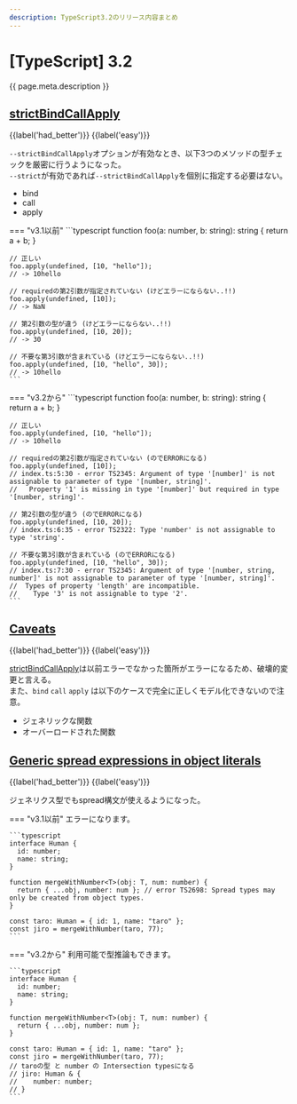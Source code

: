 ```yaml
---
description: TypeScript3.2のリリース内容まとめ
---
```


# [TypeScript] 3.2

{{ page.meta.description }}

## [strictBindCallApply]

[strictBindCallApply]: https://www.typescriptlang.org/docs/handbook/release-notes/typescript-3-2.html#strictbindcallapply

{{label('had_better')}} {{label('easy')}}

`--strictBindCallApply`オプションが有効なとき、以下3つのメソッドの型チェックを厳密に行うようになった。  
`--strict`が有効であれば`--strictBindCallApply`を個別に指定する必要はない。

* bind
* call
* apply

=== "v3.1以前"
    ```typescript
    function foo(a: number, b: string): string {
      return a + b;
    }

    // 正しい
    foo.apply(undefined, [10, "hello"]);
    // -> 10hello

    // requiredの第2引数が指定されていない (けどエラーにならない..!!)
    foo.apply(undefined, [10]);
    // -> NaN

    // 第2引数の型が違う (けどエラーにならない..!!)
    foo.apply(undefined, [10, 20]);
    // -> 30

    // 不要な第3引数が含まれている (けどエラーにならない..!!)
    foo.apply(undefined, [10, "hello", 30]);
    // -> 10hello
    ```

=== "v3.2から"
    ```typescript
    function foo(a: number, b: string): string {
      return a + b;
    }

    // 正しい
    foo.apply(undefined, [10, "hello"]);
    // -> 10hello

    // requiredの第2引数が指定されていない (のでERRORになる)
    foo.apply(undefined, [10]);
    // index.ts:5:30 - error TS2345: Argument of type '[number]' is not assignable to parameter of type '[number, string]'.
    //   Property '1' is missing in type '[number]' but required in type '[number, string]'.

    // 第2引数の型が違う (のでERRORになる)
    foo.apply(undefined, [10, 20]);
    // index.ts:6:35 - error TS2322: Type 'number' is not assignable to type 'string'.

    // 不要な第3引数が含まれている (のでERRORになる)
    foo.apply(undefined, [10, "hello", 30]);
    // index.ts:7:30 - error TS2345: Argument of type '[number, string, number]' is not assignable to parameter of type '[number, string]'.
    //  Types of property 'length' are incompatible.
    //    Type '3' is not assignable to type '2'.
    ```


## [Caveats]

[Caveats]: https://www.typescriptlang.org/docs/handbook/release-notes/typescript-3-2.html#caveats

{{label('had_better')}} {{label('easy')}}

[strictBindCallApply]は以前エラーでなかった箇所がエラーになるため、破壊的変更と言える。  
また、`bind` `call` `apply` は以下のケースで完全に正しくモデル化できないので注意。

* ジェネリックな関数
* オーバーロードされた関数


## [Generic spread expressions in object literals]

[Generic spread expressions in object literals]: https://www.typescriptlang.org/docs/handbook/release-notes/typescript-3-2.html#generic-spread-expressions-in-object-literals

{{label('had_better')}} {{label('easy')}}

ジェネリクス型でもspread構文が使えるようになった。

=== "v3.1以前"
    エラーになります。
    
    ```typescript
    interface Human {
      id: number;
      name: string;
    }

    function mergeWithNumber<T>(obj: T, num: number) {
      return { ...obj, number: num }; // error TS2698: Spread types may only be created from object types.
    }

    const taro: Human = { id: 1, name: "taro" };
    const jiro = mergeWithNumber(taro, 77);
    ```

=== "v3.2から"
    利用可能で型推論もできます。
    
    ```typescript
    interface Human {
      id: number;
      name: string;
    }

    function mergeWithNumber<T>(obj: T, num: number) {
      return { ...obj, number: num };
    }

    const taro: Human = { id: 1, name: "taro" };
    const jiro = mergeWithNumber(taro, 77);
    // taroの型 と number の Intersection typesになる
    // jiro: Human & {
    //    number: number;
    // }
    ```
